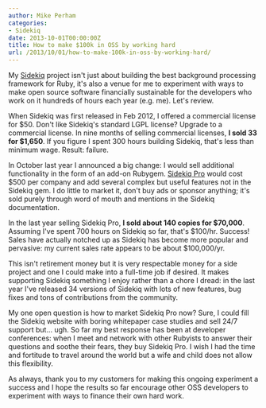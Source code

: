 ```yaml
---
author: Mike Perham
categories:
- Sidekiq
date: 2013-10-01T00:00:00Z
title: How to make $100k in OSS by working hard
url: /2013/10/01/how-to-make-100k-in-oss-by-working-hard/
---
```


My [Sidekiq][1] project isn't just about building the best background processing framework for Ruby, it's also a venue for me to experiment with ways to make open source software financially sustainable for the developers who work on it hundreds of hours each year (e.g. me). Let's review.

<!--more-->

When Sidekiq was first released in Feb 2012, I offered a commercial license for $50. Don't like Sidekiq's standard LGPL license? Upgrade to a commercial license. In nine months of selling commercial licenses, **I sold 33 for $1,650**. If you figure I spent 300 hours building Sidekiq, that's less than minimum wage. Result: failure.

In October last year I announced a big change: I would sell additional functionality in the form of an add-on Rubygem. [Sidekiq Pro][2] would cost $500 per company and add several complex but useful features not in the Sidekiq gem. I do little to market it, don't buy ads or sponsor anything; it's sold purely through word of mouth and mentions in the Sidekiq documentation.

In the last year selling Sidekiq Pro, **I sold about 140 copies for $70,000**. Assuming I've spent 700 hours on Sidekiq so far, that's $100/hr. Success! Sales have actually notched up as Sidekiq has become more popular and pervasive: my current sales rate appears to be about $100,000/yr.

This isn't retirement money but it is very respectable money for a side project and one I could make into a full-time job if desired. It makes supporting Sidekiq something I enjoy rather than a chore I dread: in the last year I've released 34 versions of Sidekiq with lots of new features, bug fixes and tons of contributions from the community.

My one open question is how to market Sidekiq Pro now? Sure, I could fill the Sidekiq website with boring whitepaper case studies and sell 24/7 support but... ugh. So far my best response has been at developer conferences: when I meet and network with other Rubyists to answer their questions and soothe their fears, they buy Sidekiq Pro. I wish I had the time and fortitude to travel around the world but a wife and child does not allow this flexibility.

As always, thank you to my customers for making this ongoing experiment a success and I hope the results so far encourage other OSS developers to experiment with ways to finance their own hard work.

 [1]: http://sidekiq.org
 [2]: http://sidekiq.org/pro
